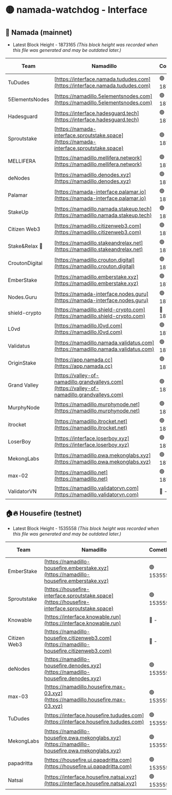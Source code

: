 # 🟡 namada-watchdog - Interface

## 🚀 Namada (mainnet)
- Latest Block Height - 1873165 *(This block height was recorded when this file was generated and may be outdated later.)*

| Team | Namadillo | CometBFT | Indexer | MASP Indexer |
|-|-|-|-|-|
| TuDudes | [https://interface.namada.tududes.com](https://interface.namada.tududes.com) | 🟢 1873147 | 🟢 1873147 | 🟢 1873146 |
| 5ElementsNodes | [https://namadillo.5elementsnodes.com](https://namadillo.5elementsnodes.com) | 🟢 1873147 | 🟢 1873147 | 🟢 1873147 |
| Hadesguard | [https://interface.hadesguard.tech](https://interface.hadesguard.tech) | 🟢 1873147 | 🟢 1873147 | 🟢 1873147 |
| Sproutstake | [https://namada-interface.sproutstake.space](https://namada-interface.sproutstake.space) | 🟢 1873148 | 🟢 1873148 | 🟢 1873148 |
| MELLIFERA | [https://namadillo.mellifera.network](https://namadillo.mellifera.network) | 🟢 1873149 | 🟢 1873149 | 🟢 1873149 |
| deNodes | [https://namadillo.denodes.xyz](https://namadillo.denodes.xyz) | 🟢 1873149 | 🟢 1873149 | 🟢 1873149 |
| Palamar | [https://namada-interface.palamar.io](https://namada-interface.palamar.io) | 🟢 1873150 | 🟢 1873150 | 🔴 1323303 |
| StakeUp | [https://namadillo.namada.stakeup.tech](https://namadillo.namada.stakeup.tech) | 🟢 1873150 | 🟢 1873150 | 🟢 1873150 |
| Citizen Web3 | [https://namadillo.citizenweb3.com](https://namadillo.citizenweb3.com) | 🟢 1873151 | 🔴 - | 🔴 - |
| Stake&Relax 🦥 | [https://namadillo.stakeandrelax.net](https://namadillo.stakeandrelax.net) | 🟢 1873156 | 🟢 1873155 | 🟢 1873155 |
| CroutonDigital | [https://namadillo.crouton.digital](https://namadillo.crouton.digital) | 🟢 1873156 | 🔴 - | 🟢 1873157 |
| EmberStake | [https://namadillo.emberstake.xyz](https://namadillo.emberstake.xyz) | 🟢 1873158 | 🟢 1873157 | 🟢 1873157 |
| Nodes.Guru | [https://namada-interface.nodes.guru](https://namada-interface.nodes.guru) | 🟢 1873158 | 🟢 1873158 | 🟢 1873158 |
| shield-crypto | [https://namadillo.shield-crypto.com](https://namadillo.shield-crypto.com) | 🔴 1872340 | 🔴 1872851 | 🔴 1872850 |
| L0vd | [https://namadillo.l0vd.com](https://namadillo.l0vd.com) | 🟢 1873159 | 🟢 1873159 | 🟢 1873159 |
| Validatus | [https://namadillo.namada.validatus.com](https://namadillo.namada.validatus.com) | 🟢 1873160 | 🟢 1873160 | 🔴 - |
| OriginStake | [https://app.namada.cc](https://app.namada.cc) | 🟢 1873162 | 🟢 1873162 | 🟢 1873162 |
| Grand Valley | [https://valley-of-namadillo.grandvalleys.com](https://valley-of-namadillo.grandvalleys.com) | 🟢 1873162 | 🟢 1873162 | 🔴 1193130 |
| MurphyNode | [https://namadillo.murphynode.net](https://namadillo.murphynode.net) | 🟢 1873163 | 🟢 1873163 | 🔴 - |
| itrocket | [https://namadillo.itrocket.net](https://namadillo.itrocket.net) | 🟢 1873163 | 🟢 1873163 | 🟢 1873163 |
| LoserBoy | [https://interface.loserboy.xyz](https://interface.loserboy.xyz) | 🟢 1873164 | 🟢 1873164 | 🟢 1873164 |
| MekongLabs | [https://namadillo.pwa.mekonglabs.xyz](https://namadillo.pwa.mekonglabs.xyz) | 🟢 1873164 | 🟢 1873164 | 🟢 1873164 |
| max-02 | [https://namadillo.net](https://namadillo.net) | 🟢 1873165 | 🟢 1873164 | 🟢 1873164 |
| ValidatorVN | [https://namadillo.validatorvn.com](https://namadillo.validatorvn.com) | 🔴 - | 🔴 - | 🔴 - |

## 🏠🔥 Housefire (testnet)
- Latest Block Height - 1535558 *(This block height was recorded when this file was generated and may be outdated later.)*

| Team | Namadillo | CometBFT | Indexer | MASP Indexer |
|-|-|-|-|-|
| EmberStake | [https://namadillo-housefire.emberstake.xyz](https://namadillo-housefire.emberstake.xyz) | 🟢 1535552 | 🟢 1535448 | 🟢 1535552 |
| Sproutstake | [https://housefire-interface.sproutstake.space](https://housefire-interface.sproutstake.space) | 🟢 1535552 | 🟢 1535552 | 🟢 1535552 |
| Knowable | [https://interface.knowable.run](https://interface.knowable.run) | 🔴 - | 🔴 - | 🔴 - |
| Citizen Web3 | [https://namadillo-housefire.citizenweb3.com](https://namadillo-housefire.citizenweb3.com) | 🔴 - | 🔴 - | 🔴 - |
| deNodes | [https://namadillo-housefire.denodes.xyz](https://namadillo-housefire.denodes.xyz) | 🟢 1535556 | 🟢 1535556 | 🟢 1535556 |
| max-03 | [https://namadillo.housefire.max-03.xyz](https://namadillo.housefire.max-03.xyz) | 🟢 1535556 | 🔴 1532089 | 🟢 1535556 |
| TuDudes | [https://interface.housefire.tududes.com](https://interface.housefire.tududes.com) | 🟢 1535557 | 🟢 1535557 | 🟢 1535556 |
| MekongLabs | [https://namadillo-housefire.pwa.mekonglabs.xyz](https://namadillo-housefire.pwa.mekonglabs.xyz) | 🟢 1535557 | 🟢 1535448 | 🟢 1535556 |
| papadritta | [https://housefire.ui.papadritta.com](https://housefire.ui.papadritta.com) | 🟢 1535557 | 🟢 1535557 | 🟢 1535557 |
| Natsai | [https://interface.housefire.natsai.xyz](https://interface.housefire.natsai.xyz) | 🟢 1535558 | 🟢 1535558 | 🟢 1535558 |


